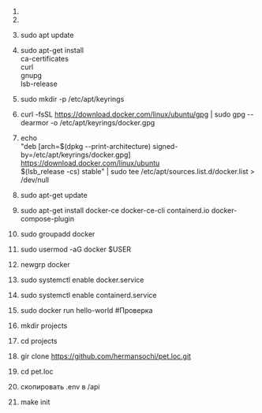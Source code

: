 1. 
2. 

3. sudo apt update

4. sudo apt-get install \
    ca-certificates \
    curl \
    gnupg \
    lsb-release
5. sudo mkdir -p /etc/apt/keyrings
6. curl -fsSL https://download.docker.com/linux/ubuntu/gpg | sudo gpg --dearmor -o /etc/apt/keyrings/docker.gpg
7. echo \
  "deb [arch=$(dpkg --print-architecture) signed-by=/etc/apt/keyrings/docker.gpg] https://download.docker.com/linux/ubuntu \
  $(lsb_release -cs) stable" | sudo tee /etc/apt/sources.list.d/docker.list > /dev/null
8. sudo apt-get update
9. sudo apt-get install docker-ce docker-ce-cli containerd.io docker-compose-plugin
10. sudo groupadd docker
11. sudo usermod -aG docker $USER
12. newgrp docker
13. sudo systemctl enable docker.service
14. sudo systemctl enable containerd.service
15. sudo docker run hello-world #Проверка

16. mkdir projects
17. cd projects
18. gir clone https://github.com/hermansochi/pet.loc.git
19. cd pet.loc
20. скопировать .env в /api
21. make init 